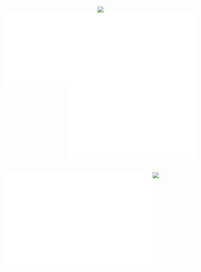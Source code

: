 <div align="center" > 
  
<img align="center" src="https://i.imgur.com/XUgQqbi.png"> 
</div>

<div style="display: flex; flex-direction: row;">
<div width="40%">

<img width="390" align="left" src="./metrics/metrics.svg"> 
</div>
<div width="40%" >

<img align="right" width="390" src="./assets/first-text.svg"> 
<img width="390" align="right" src="./metrics/spotify.svg"> 

</div>
</div>
<br> <br>


<div style="display: flex; flex-direction: row;">
<img align="left" width="390"  src="./assets/second-text.svg"> 
<img align="right" width="390"  src=https://i.imgur.com/4KUqh7s.jpeg>
</div>
